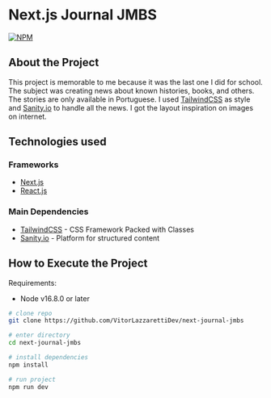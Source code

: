 # Next.js Journal JMBS
[![NPM](https://shields.io/npm/l/react)](https://github.com/VitorLazzarettiDev/next-journal-jmbs/blob/master/LICENCE)

## About the Project

This project is memorable to me because it was the last one I did for school. The subject was creating news about known histories, books, and others. The stories are only available in Portuguese. I used [TailwindCSS](https://tailwindcss.com/) as style and [Sanity.io](https://www.sanity.io/) to handle all the news. I got the layout inspiration on images on internet.

## Technologies used

### Frameworks

* [Next.js](https://nextjs.org/)
* [React.js](https://reactjs.org/)

### Main Dependencies

* [TailwindCSS](https://tailwindcss.com/) - CSS Framework Packed with Classes
* [Sanity.io](https://www.sanity.io/) - Platform for structured content

## How to Execute the Project

Requirements: 
* Node v16.8.0 or later

```bash
# clone repo
git clone https://github.com/VitorLazzarettiDev/next-journal-jmbs

# enter directory
cd next-journal-jmbs

# install dependencies
npm install

# run project
npm run dev
```
